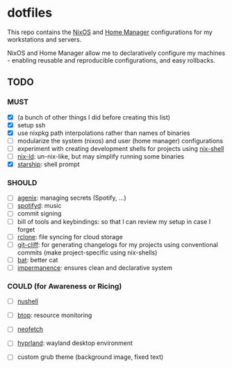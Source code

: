 # dotfiles

This repo contains the [NixOS](https://github.com/NixOS/nixpkgs) and [Home Manager](https://github.com/nix-community/home-manager) configurations for my workstations and servers.

NixOS and Home Manager allow me to declaratively configure my machines - enabling reusable and reproducible configurations, and easy rollbacks.

## TODO

### MUST

- [x] (a bunch of other things I did before creating this list)
- [x] setup ssh
- [x] use nixpkg path interpolations rather than names of binaries
- [ ] modularize the system (nixos) and user (home manager) configurations
- [ ] experiment with creating development shells for projects using [nix-shell](https://nixos.org/manual/nix/stable/command-ref/nix-shell)
- [ ] [nix-ld](https://github.com/Mic92/nix-ld): un-nix-like, but may simplify running some binaries
- [x] [starship](https://github.com/starship/starship): shell prompt

### SHOULD

- [ ] [agenix](https://github.com/ryantm/agenix): managing secrets (Spotify, ...)
- [ ] [spotifyd](https://github.com/Spotifyd/spotifyd): music
- [ ] commit signing
- [ ] bill of tools and keybindings: so that I can review my setup in case I forget
- [ ] [rclone](https://github.com/rclone/rclone): file syncing for cloud storage
- [ ] [git-cliff](https://github.com/orhun/git-cliff): for generating changelogs for my projects using conventional commits (make project-specific using nix-shells)
- [ ] [bat](https://github.com/sharkdp/bat): better cat
- [ ] [impermanence](https://github.com/nix-community/impermanence): ensures clean and declarative system

### COULD (for Awareness or Ricing)

- [ ] [nushell](https://github.com/nushell/nushell)
- [ ] [btop](https://github.com/aristocratos/btop): resource monitoring
- [ ] [neofetch](https://github.com/dylanaraps/neofetch)
- [ ] [hyprland](https://github.com/hyprwm/Hyprland): wayland desktop environment
- [ ] custom grub theme (background image, fixed text)

